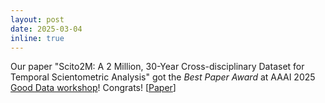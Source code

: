 ```yaml
---
layout: post
date: 2025-03-04
inline: true
---
```


Our paper "Scito2M: A 2 Million, 30-Year Cross-disciplinary Dataset for Temporal Scientometric Analysis" got the *Best Paper Award* at AAAI 2025 [Good Data workshop](https://sites.google.com/servicenow.com/good-data-2025/program)! Congrats! [[Paper](https://arxiv.org/abs/2410.09510)]